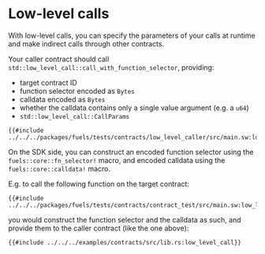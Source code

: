 # Low-level calls

<!-- This section should explain what low-level calls are and how to do them -->
With low-level calls, you can specify the parameters of your calls at runtime and make indirect calls through other contracts.

Your caller contract should call `std::low_level_call::call_with_function_selector`, providing:

- target contract ID
- function selector encoded as `Bytes`
- calldata encoded as `Bytes`
- whether the calldata contains only a single value argument (e.g. a `u64`)
- `std::low_level_call::CallParams`

```rust,ignore
{{#include ../../../packages/fuels/tests/contracts/low_level_caller/src/main.sw:low_level_call_contract}}
```

On the SDK side, you can construct an encoded function selector using the `fuels::core::fn_selector!` macro, and encoded calldata using the `fuels::core::calldata!` macro.

E.g. to call the following function on the target contract:

```rust,ignore
{{#include ../../../packages/fuels/tests/contracts/contract_test/src/main.sw:low_level_call}}
```

you would construct the function selector and the calldata as such, and provide them to the caller contract (like the one above):

```rust,ignore
{{#include ../../../examples/contracts/src/lib.rs:low_level_call}}
```
